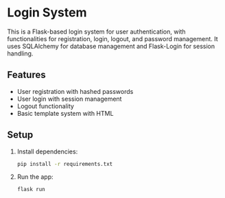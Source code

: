 # Login System

This is a Flask-based login system for user authentication, with functionalities for registration, login, logout, and password management. It uses SQLAlchemy for database management and Flask-Login for session handling.

## Features

- User registration with hashed passwords
- User login with session management
- Logout functionality
- Basic template system with HTML

## Setup

1. Install dependencies:

   ```bash
   pip install -r requirements.txt
   ```
2. Run the app:

   ```ba
   flask run
   ```
